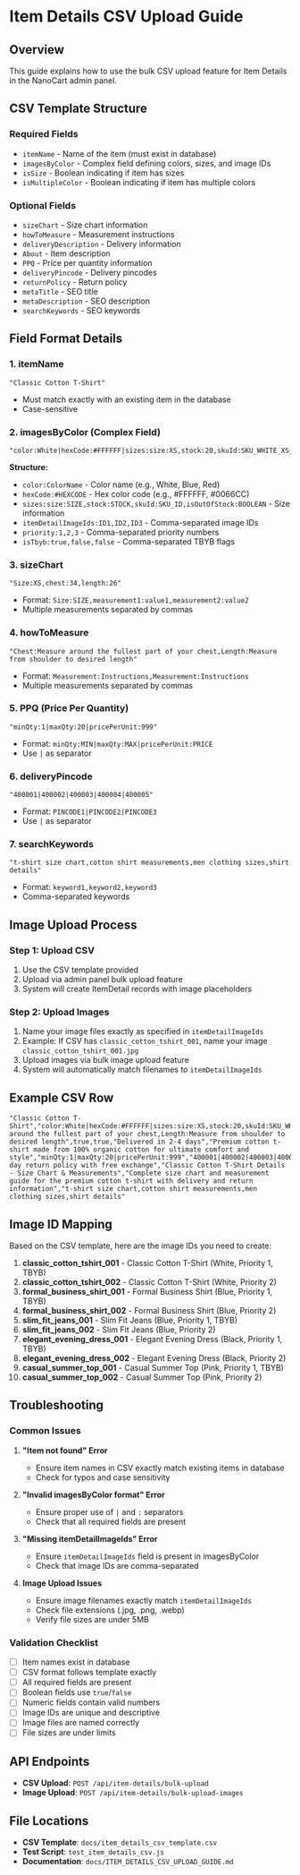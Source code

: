 # Item Details CSV Upload Guide

## Overview
This guide explains how to use the bulk CSV upload feature for Item Details in the NanoCart admin panel.

## CSV Template Structure

### Required Fields
- `itemName` - Name of the item (must exist in database)
- `imagesByColor` - Complex field defining colors, sizes, and image IDs
- `isSize` - Boolean indicating if item has sizes
- `isMultipleColor` - Boolean indicating if item has multiple colors

### Optional Fields
- `sizeChart` - Size chart information
- `howToMeasure` - Measurement instructions
- `deliveryDescription` - Delivery information
- `About` - Item description
- `PPQ` - Price per quantity information
- `deliveryPincode` - Delivery pincodes
- `returnPolicy` - Return policy
- `metaTitle` - SEO title
- `metaDescription` - SEO description
- `searchKeywords` - SEO keywords

## Field Format Details

### 1. itemName
```
"Classic Cotton T-Shirt"
```
- Must match exactly with an existing item in the database
- Case-sensitive

### 2. imagesByColor (Complex Field)
```
"color:White|hexCode:#FFFFFF|sizes:size:XS,stock:20,skuId:SKU_WHITE_XS_001,isOutOfStock:false|itemDetailImageIds:classic_cotton_tshirt_001,classic_cotton_tshirt_002|priority:1,2|isTbyb:true,false"
```

**Structure:**
- `color:ColorName` - Color name (e.g., White, Blue, Red)
- `hexCode:#HEXCODE` - Hex color code (e.g., #FFFFFF, #0066CC)
- `sizes:size:SIZE,stock:STOCK,skuId:SKU_ID,isOutOfStock:BOOLEAN` - Size information
- `itemDetailImageIds:ID1,ID2,ID3` - Comma-separated image IDs
- `priority:1,2,3` - Comma-separated priority numbers
- `isTbyb:true,false,false` - Comma-separated TBYB flags

### 3. sizeChart
```
"Size:XS,chest:34,length:26"
```
- Format: `Size:SIZE,measurement1:value1,measurement2:value2`
- Multiple measurements separated by commas

### 4. howToMeasure
```
"Chest:Measure around the fullest part of your chest,Length:Measure from shoulder to desired length"
```
- Format: `Measurement:Instructions,Measurement:Instructions`
- Multiple measurements separated by commas

### 5. PPQ (Price Per Quantity)
```
"minQty:1|maxQty:20|pricePerUnit:999"
```
- Format: `minQty:MIN|maxQty:MAX|pricePerUnit:PRICE`
- Use `|` as separator

### 6. deliveryPincode
```
"400001|400002|400003|400004|400005"
```
- Format: `PINCODE1|PINCODE2|PINCODE3`
- Use `|` as separator

### 7. searchKeywords
```
"t-shirt size chart,cotton shirt measurements,men clothing sizes,shirt details"
```
- Format: `keyword1,keyword2,keyword3`
- Comma-separated keywords

## Image Upload Process

### Step 1: Upload CSV
1. Use the CSV template provided
2. Upload via admin panel bulk upload feature
3. System will create ItemDetail records with image placeholders

### Step 2: Upload Images
1. Name your image files exactly as specified in `itemDetailImageIds`
2. Example: If CSV has `classic_cotton_tshirt_001`, name your image `classic_cotton_tshirt_001.jpg`
3. Upload images via bulk image upload feature
4. System will automatically match filenames to `itemDetailImageIds`

## Example CSV Row

```csv
"Classic Cotton T-Shirt","color:White|hexCode:#FFFFFF|sizes:size:XS,stock:20,skuId:SKU_WHITE_XS_001,isOutOfStock:false|itemDetailImageIds:classic_cotton_tshirt_001,classic_cotton_tshirt_002|priority:1,2|isTbyb:true,false","Size:XS,chest:34,length:26","Chest:Measure around the fullest part of your chest,Length:Measure from shoulder to desired length",true,true,"Delivered in 2-4 days","Premium cotton t-shirt made from 100% organic cotton for ultimate comfort and style","minQty:1|maxQty:20|pricePerUnit:999","400001|400002|400003|400004|400005","30-day return policy with free exchange","Classic Cotton T-Shirt Details - Size Chart & Measurements","Complete size chart and measurement guide for the premium cotton t-shirt with delivery and return information","t-shirt size chart,cotton shirt measurements,men clothing sizes,shirt details"
```

## Image ID Mapping

Based on the CSV template, here are the image IDs you need to create:

1. **classic_cotton_tshirt_001** - Classic Cotton T-Shirt (White, Priority 1, TBYB)
2. **classic_cotton_tshirt_002** - Classic Cotton T-Shirt (White, Priority 2)
3. **formal_business_shirt_001** - Formal Business Shirt (Blue, Priority 1, TBYB)
4. **formal_business_shirt_002** - Formal Business Shirt (Blue, Priority 2)
5. **slim_fit_jeans_001** - Slim Fit Jeans (Blue, Priority 1, TBYB)
6. **slim_fit_jeans_002** - Slim Fit Jeans (Blue, Priority 2)
7. **elegant_evening_dress_001** - Elegant Evening Dress (Black, Priority 1, TBYB)
8. **elegant_evening_dress_002** - Elegant Evening Dress (Black, Priority 2)
9. **casual_summer_top_001** - Casual Summer Top (Pink, Priority 1, TBYB)
10. **casual_summer_top_002** - Casual Summer Top (Pink, Priority 2)

## Troubleshooting

### Common Issues

1. **"Item not found" Error**
   - Ensure item names in CSV exactly match existing items in database
   - Check for typos and case sensitivity

2. **"Invalid imagesByColor format" Error**
   - Ensure proper use of `|` and `:` separators
   - Check that all required fields are present

3. **"Missing itemDetailImageIds" Error**
   - Ensure `itemDetailImageIds` field is present in imagesByColor
   - Check that image IDs are comma-separated

4. **Image Upload Issues**
   - Ensure image filenames exactly match `itemDetailImageIds`
   - Check file extensions (.jpg, .png, .webp)
   - Verify file sizes are under 5MB

### Validation Checklist

- [ ] Item names exist in database
- [ ] CSV format follows template exactly
- [ ] All required fields are present
- [ ] Boolean fields use `true`/`false`
- [ ] Numeric fields contain valid numbers
- [ ] Image IDs are unique and descriptive
- [ ] Image files are named correctly
- [ ] File sizes are under limits

## API Endpoints

- **CSV Upload**: `POST /api/item-details/bulk-upload`
- **Image Upload**: `POST /api/item-details/bulk-upload-images`

## File Locations

- **CSV Template**: `docs/item_details_csv_template.csv`
- **Test Script**: `test_item_details_csv.js`
- **Documentation**: `docs/ITEM_DETAILS_CSV_UPLOAD_GUIDE.md`
